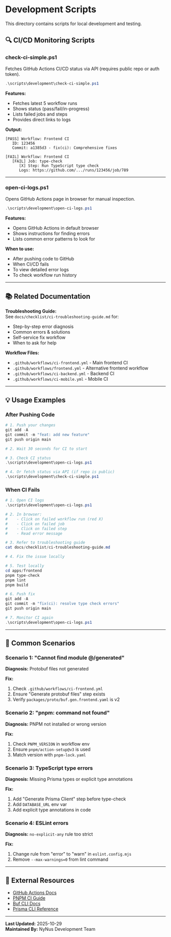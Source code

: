 # Development Scripts

This directory contains scripts for local development and testing.

## 🔍 CI/CD Monitoring Scripts

### check-ci-simple.ps1
Fetches GitHub Actions CI/CD status via API (requires public repo or auth token).

```powershell
.\scripts\development\check-ci-simple.ps1
```

**Features:**
- Fetches latest 5 workflow runs
- Shows status (pass/fail/in-progress)
- Lists failed jobs and steps
- Provides direct links to logs

**Output:**
```
[PASS] Workflow: Frontend CI
   ID: 123456
   Commit: a1385d3 - fix(ci): Comprehensive fixes
   
[FAIL] Workflow: Frontend CI  
   [FAIL] Job: type-check
      [X] Step: Run TypeScript type check
      Logs: https://github.com/.../runs/123456/job/789
```

---

### open-ci-logs.ps1
Opens GitHub Actions page in browser for manual inspection.

```powershell
.\scripts\development\open-ci-logs.ps1
```

**Features:**
- Opens GitHub Actions in default browser
- Shows instructions for finding errors
- Lists common error patterns to look for

**When to use:**
- After pushing code to GitHub
- When CI/CD fails
- To view detailed error logs
- To check workflow run history

---

## 📚 Related Documentation

**Troubleshooting Guide:**  
See `docs/checklist/ci-troubleshooting-guide.md` for:
- Step-by-step error diagnosis
- Common errors & solutions
- Self-service fix workflow
- When to ask for help

**Workflow Files:**
- `.github/workflows/ci-frontend.yml` - Main frontend CI
- `.github/workflows/frontend.yml` - Alternative frontend workflow
- `.github/workflows/ci-backend.yml` - Backend CI
- `.github/workflows/ci-mobile.yml` - Mobile CI

---

## 💡 Usage Examples

### After Pushing Code

```powershell
# 1. Push your changes
git add -A
git commit -m "feat: add new feature"
git push origin main

# 2. Wait 30 seconds for CI to start

# 3. Check CI status
.\scripts\development\open-ci-logs.ps1

# 4. Or fetch status via API (if repo is public)
.\scripts\development\check-ci-simple.ps1
```

### When CI Fails

```powershell
# 1. Open CI logs
.\scripts\development\open-ci-logs.ps1

# 2. In browser:
#    - Click on failed workflow run (red X)
#    - Click on failed job
#    - Click on failed step
#    - Read error message

# 3. Refer to troubleshooting guide
cat docs/checklist/ci-troubleshooting-guide.md

# 4. Fix the issue locally

# 5. Test locally
cd apps/frontend
pnpm type-check
pnpm lint
pnpm build

# 6. Push fix
git add -A
git commit -m "fix(ci): resolve type check errors"
git push origin main

# 7. Monitor CI again
.\scripts\development\open-ci-logs.ps1
```

---

## 🚨 Common Scenarios

### Scenario 1: "Cannot find module @/generated"

**Diagnosis:** Protobuf files not generated

**Fix:**
1. Check `.github/workflows/ci-frontend.yml`
2. Ensure "Generate protobuf files" step exists
3. Verify `packages/proto/buf.gen.frontend.yaml` is v2

### Scenario 2: "pnpm: command not found"

**Diagnosis:** PNPM not installed or wrong version

**Fix:**
1. Check `PNPM_VERSION` in workflow env
2. Ensure `pnpm/action-setup@v3` is used
3. Match version with `pnpm-lock.yaml`

### Scenario 3: TypeScript type errors

**Diagnosis:** Missing Prisma types or explicit type annotations

**Fix:**
1. Add "Generate Prisma Client" step before type-check
2. Add `DATABASE_URL` env var
3. Add explicit type annotations in code

### Scenario 4: ESLint errors

**Diagnosis:** `no-explicit-any` rule too strict

**Fix:**
1. Change rule from "error" to "warn" in `eslint.config.mjs`
2. Remove `--max-warnings=0` from lint command

---

## 🔗 External Resources

- [GitHub Actions Docs](https://docs.github.com/en/actions)
- [PNPM CI Guide](https://pnpm.io/continuous-integration)
- [Buf CLI Docs](https://buf.build/docs/installation)
- [Prisma CLI Reference](https://www.prisma.io/docs/reference/api-reference/command-reference)

---

**Last Updated:** 2025-10-29  
**Maintained By:** NyNus Development Team

